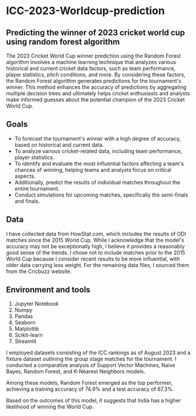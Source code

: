 # ICC-2023-Worldcup-prediction
## Predicting the winner of 2023 cricket world cup using random forest algorithm

The 2023 Cricket World Cup winner prediction using the Random Forest algorithm involves a machine learning technique that analyzes various historical and current cricket data factors, such as team performance, player statistics, pitch conditions, and more. By considering these factors, the Random Forest algorithm generates predictions for the tournament's winner. This method enhances the accuracy of predictions by aggregating multiple decision trees and ultimately helps cricket enthusiasts and analysts make informed guesses about the potential champion of the 2023 Cricket World Cup. 

## Goals

* To forecast the tournament's winner with a high degree of accuracy, based on historical and current data.
* To analyze various cricket-related data, including team performance, player statistics.
* To identify and evaluate the most influential factors affecting a team's chances of winning, helping teams and analysts focus on critical aspects.
* Additionally, predict the results of individual matches throughout the entire tournament.
* Conduct simulations for upcoming matches, specifically the semi-finals and finals.

## Data

I have collected data from HowStat.com, which includes the results of ODI matches since the 2015 World Cup. While I acknowledge that the model's accuracy may not be exceptionally high, I believe it provides a reasonably good sense of the trends. I chose not to include matches prior to the 2015 World Cup because I consider recent results to be more influential, with older data carrying less weight. For the remaining data files, I sourced them from the Cricbuzz website.

## Environment and tools
1. Jupyter Notebook
2. Numpy
3. Pandas
4. Seaborn
5. Matplotlib
6. Scikit-learn
7. Streamlit


I employed datasets consisting of the ICC rankings as of August 2023 and a fixture dataset outlining the group stage matches for the tournament. I conducted a comparative analysis of Support Vector Machines, Naive Bayes, Random Forest, and K-Nearest Neighbors models.

Among these models, Random Forest emerged as the top performer, achieving a training accuracy of 74.9% and a test accuracy of 67.3%.

Based on the outcomes of this model, it suggests that India has a higher likelihood of winning the World Cup.

